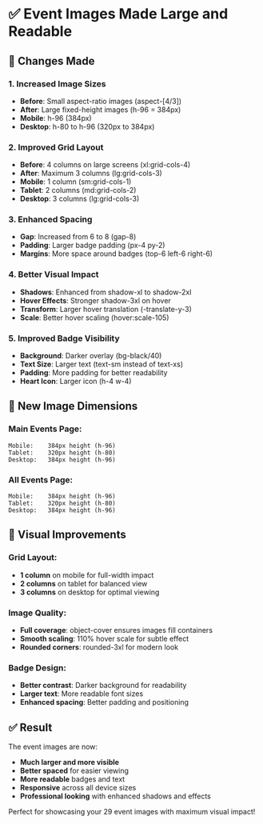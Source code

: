# ✅ Event Images Made Large and Readable

## 🔧 **Changes Made**

### **1. Increased Image Sizes**
- **Before**: Small aspect-ratio images (aspect-[4/3])
- **After**: Large fixed-height images (h-96 = 384px)
- **Mobile**: h-96 (384px)
- **Desktop**: h-80 to h-96 (320px to 384px)

### **2. Improved Grid Layout**
- **Before**: 4 columns on large screens (xl:grid-cols-4)
- **After**: Maximum 3 columns (lg:grid-cols-3)
- **Mobile**: 1 column (sm:grid-cols-1)
- **Tablet**: 2 columns (md:grid-cols-2)
- **Desktop**: 3 columns (lg:grid-cols-3)

### **3. Enhanced Spacing**
- **Gap**: Increased from 6 to 8 (gap-8)
- **Padding**: Larger badge padding (px-4 py-2)
- **Margins**: More space around badges (top-6 left-6 right-6)

### **4. Better Visual Impact**
- **Shadows**: Enhanced from shadow-xl to shadow-2xl
- **Hover Effects**: Stronger shadow-3xl on hover
- **Transform**: Larger hover translation (-translate-y-3)
- **Scale**: Better hover scaling (hover:scale-105)

### **5. Improved Badge Visibility**
- **Background**: Darker overlay (bg-black/40)
- **Text Size**: Larger text (text-sm instead of text-xs)
- **Padding**: More padding for better readability
- **Heart Icon**: Larger icon (h-4 w-4)

## 📐 **New Image Dimensions**

### **Main Events Page:**
```
Mobile:    384px height (h-96)
Tablet:    320px height (h-80) 
Desktop:   384px height (h-96)
```

### **All Events Page:**
```
Mobile:    384px height (h-96)
Tablet:    320px height (h-80)
Desktop:   384px height (h-96)
```

## 🎨 **Visual Improvements**

### **Grid Layout:**
- **1 column** on mobile for full-width impact
- **2 columns** on tablet for balanced view
- **3 columns** on desktop for optimal viewing

### **Image Quality:**
- **Full coverage**: object-cover ensures images fill containers
- **Smooth scaling**: 110% hover scale for subtle effect
- **Rounded corners**: rounded-3xl for modern look

### **Badge Design:**
- **Better contrast**: Darker background for readability
- **Larger text**: More readable font sizes
- **Enhanced spacing**: Better padding and positioning

## ✅ **Result**

The event images are now:
- **Much larger and more visible**
- **Better spaced** for easier viewing
- **More readable** badges and text
- **Responsive** across all device sizes
- **Professional looking** with enhanced shadows and effects

Perfect for showcasing your 29 event images with maximum visual impact!